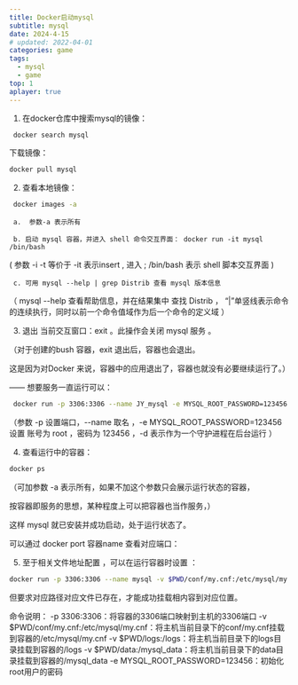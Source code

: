 ```yaml
---
title: Docker启动mysql
subtitle: mysql
date: 2024-4-15
# updated: 2022-04-01
categories: game
tags:
  - mysql
  - game
top: 1
aplayer: true
---
```


1. 在docker仓库中搜索mysql的镜像：
```bash
 docker search mysql
```
下载镜像：
```bash
docker pull mysql
```

2. 查看本地镜像：
```bash
 docker images -a
```
     a.  参数-a 表示所有

     b. 启动 mysql 容器，并进入 shell 命令交互界面： docker run -it mysql /bin/bash

  (  参数 -i -t 等价于 -it  表示insert , 进入 ;  /bin/bash 表示 shell 脚本交互界面 )

     c. 可用 mysql --help | grep Distrib 查看 mysql 版本信息

 （ mysql --help 查看帮助信息，并在结果集中 查找 Distrib ， “|”单竖线表示命令的连续执行，同时以前一个命令值域作为后一个命令的定义域 ）

3. 退出 当前交互窗口：exit 。此操作会关闭 mysql 服务 。

（对于创建的bush 容器，exit 退出后，容器也会退出。

   这是因为对Docker 来说，容器中的应用退出了，容器也就没有必要继续运行了。）

—— 想要服务一直运行可以：

```bash
 docker run -p 3306:3306 --name JY_mysql -e MYSQL_ROOT_PASSWORD=123456 -d mysql
```
（参数 -p 设置端口，--name 取名 ，-e MYSQL_ROOT_PASSWORD=123456 设置 账号为 root ，密码为 123456 ，-d 表示作为一个守护进程在后台运行 ）

4. 查看运行中的容器：
```bash
docker ps
```
（可加参数 -a 表示所有，如果不加这个参数只会展示运行状态的容器，

  按容器即服务的思想，某种程度上可以把容器也当作服务，）


这样 mysql 就已安装并成功启动，处于运行状态了。

可以通过 docker port 容器name 查看对应端口：

5. 至于相关文件地址配置 ，可以在运行容器时设置 ：

```bash
docker run -p 3306:3306 --name mysql -v $PWD/conf/my.cnf:/etc/mysql/my.cnf -v $PWD/logs:/logs -v $PWD/data:/mysql_data -e MYSQL_ROOT_PASSWORD=123456 -d mysql
```
但要求对应路径对应文件已存在，才能成功挂载相内容到对应位置。

命令说明：
 -p 3306:3306：将容器的3306端口映射到主机的3306端口
 -v $PWD/conf/my.cnf:/etc/mysql/my.cnf：将主机当前目录下的conf/my.cnf挂载到容器的/etc/mysql/my.cnf
 -v $PWD/logs:/logs：将主机当前目录下的logs目录挂载到容器的/logs
 -v $PWD/data:/mysql_data：将主机当前目录下的data目录挂载到容器的/mysql_data
 -e MYSQL_ROOT_PASSWORD=123456：初始化root用户的密码
